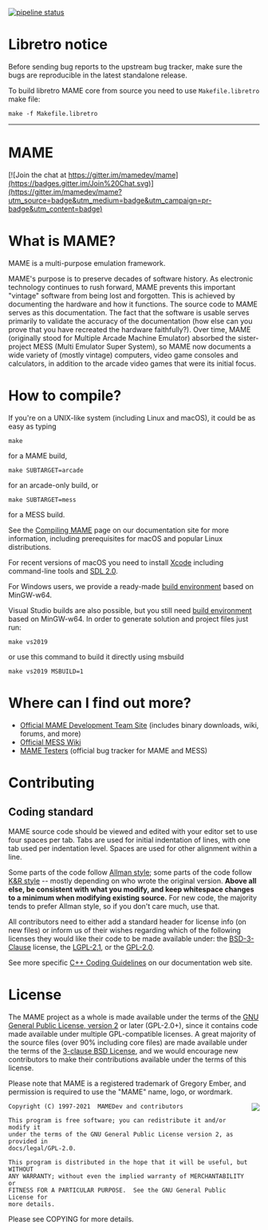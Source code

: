 [![pipeline status](https://git.libretro.com/libretro/mame/badges/master/pipeline.svg)](https://git.libretro.com/libretro/mame/-/commits/master)
# **Libretro notice** #

Before sending bug reports to the upstream bug tracker, make sure the bugs are reproducible in the latest standalone release.

To build libretro MAME core from source you need to use `Makefile.libretro` make file:

```
make -f Makefile.libretro
```

--------

# **MAME** #

[![Join the chat at https://gitter.im/mamedev/mame](https://badges.gitter.im/Join%20Chat.svg)](https://gitter.im/mamedev/mame?utm_source=badge&utm_medium=badge&utm_campaign=pr-badge&utm_content=badge)

What is MAME?
=============

MAME is a multi-purpose emulation framework.

MAME's purpose is to preserve decades of software history. As electronic technology continues to rush forward, MAME prevents this important "vintage" software from being lost and forgotten. This is achieved by documenting the hardware and how it functions. The source code to MAME serves as this documentation. The fact that the software is usable serves primarily to validate the accuracy of the documentation (how else can you prove that you have recreated the hardware faithfully?). Over time, MAME (originally stood for Multiple Arcade Machine Emulator) absorbed the sister-project MESS (Multi Emulator Super System), so MAME now documents a wide variety of (mostly vintage) computers, video game consoles and calculators, in addition to the arcade video games that were its initial focus.

How to compile?
===============

If you're on a UNIX-like system (including Linux and macOS), it could be as easy as typing

```
make
```

for a MAME build,

```
make SUBTARGET=arcade
```

for an arcade-only build, or

```
make SUBTARGET=mess
```

for a MESS build.

See the [Compiling MAME](http://docs.mamedev.org/initialsetup/compilingmame.html) page on our documentation site for more information, including prerequisites for macOS and popular Linux distributions.

For recent versions of macOS you need to install [Xcode](https://developer.apple.com/xcode/) including command-line tools and [SDL 2.0](https://www.libsdl.org/download-2.0.php).

For Windows users, we provide a ready-made [build environment](http://mamedev.org/tools/) based on MinGW-w64.

Visual Studio builds are also possible, but you still need [build environment](http://mamedev.org/tools/) based on MinGW-w64.
In order to generate solution and project files just run:

```
make vs2019
```
or use this command to build it directly using msbuild

```
make vs2019 MSBUILD=1
```


Where can I find out more?
=============

* [Official MAME Development Team Site](https://mamedev.org/) (includes binary downloads, wiki, forums, and more)
* [Official MESS Wiki](http://mess.redump.net/)
* [MAME Testers](https://mametesters.org/) (official bug tracker for MAME and MESS)


Contributing
=============

## Coding standard

MAME source code should be viewed and edited with your editor set to use four spaces per tab. Tabs are used for initial indentation of lines, with one tab used per indentation level. Spaces are used for other alignment within a line.

Some parts of the code follow [Allman style](https://en.wikipedia.org/wiki/Indent_style#Allman_style); some parts of the code follow [K&R style](https://en.wikipedia.org/wiki/Indent_style#K.26R_style) -- mostly depending on who wrote the original version. **Above all else, be consistent with what you modify, and keep whitespace changes to a minimum when modifying existing source.** For new code, the majority tends to prefer Allman style, so if you don't care much, use that.

All contributors need to either add a standard header for license info (on new files) or inform us of their wishes regarding which of the following licenses they would like their code to be made available under: the [BSD-3-Clause](http://opensource.org/licenses/BSD-3-Clause) license, the [LGPL-2.1](http://opensource.org/licenses/LGPL-2.1), or the [GPL-2.0](http://opensource.org/licenses/GPL-2.0).

See more specific [C++ Coding Guidelines](https://docs.mamedev.org/contributing/cxx.html) on our documentation web site.


License
=======

The MAME project as a whole is made available under the terms of the
[GNU General Public License, version 2](http://opensource.org/licenses/GPL-2.0)
or later (GPL-2.0+), since it contains code made available under multiple
GPL-compatible licenses.  A great majority of the source files (over 90%
including core files) are made available under the terms of the
[3-clause BSD License](http://opensource.org/licenses/BSD-3-Clause), and we
would encourage new contributors to make their contributions available under the
terms of this license.

Please note that MAME is a registered trademark of Gregory Ember, and permission
is required to use the "MAME" name, logo, or wordmark.

<a href="http://opensource.org/licenses/GPL-2.0" target="_blank">
<img align="right" src="http://opensource.org/trademarks/opensource/OSI-Approved-License-100x137.png">
</a>

    Copyright (C) 1997-2021  MAMEDev and contributors

    This program is free software; you can redistribute it and/or modify it
    under the terms of the GNU General Public License version 2, as provided in
    docs/legal/GPL-2.0.

    This program is distributed in the hope that it will be useful, but WITHOUT
    ANY WARRANTY; without even the implied warranty of MERCHANTABILITY or
    FITNESS FOR A PARTICULAR PURPOSE.  See the GNU General Public License for
    more details.

Please see COPYING for more details.
